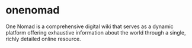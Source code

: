 # onenomad
One Nomad is a comprehensive digital wiki that serves as a dynamic platform offering exhaustive information about the world through a single, richly detailed online resource.
